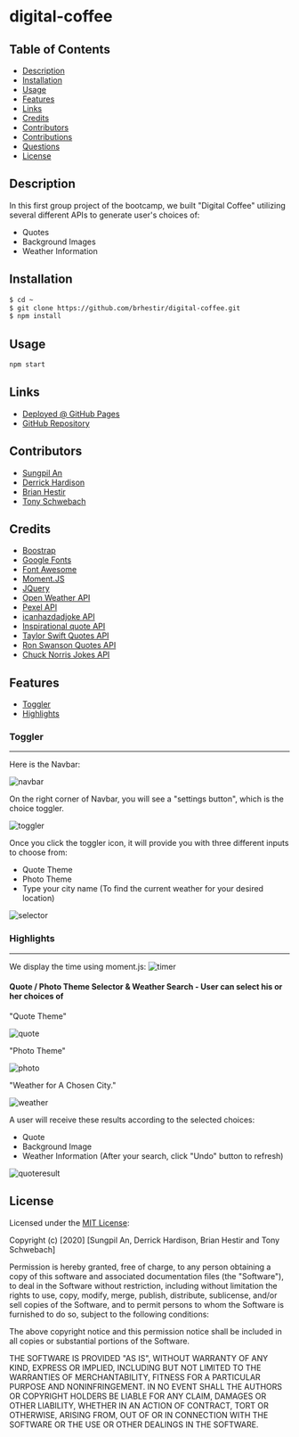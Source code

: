 # digital-coffee

## Table of Contents

- [Description](#description)
- [Installation](#installation)
- [Usage](#usage)
- [Features](#features)
- [Links](#links)
- [Credits](#credits)
- [Contributors](#contributors)
- [Contributions](#contributions)
- [Questions](#questions)
- [License](#license)

## Description

In this first group project of the bootcamp, we built "Digital Coffee" utilizing several different APIs to generate user's choices of:

- Quotes
- Background Images
- Weather Information

## Installation

```bash
$ cd ~
$ git clone https://github.com/brhestir/digital-coffee.git
$ npm install
```

## Usage

```bash
npm start
```

## Links

- [Deployed @ GitHub Pages](https://brhestir.github.io/digital-coffee/)
- [GitHub Repository](https://github.com/brhestir/digital-coffee)

## Contributors

- [Sungpil An](ansungpil1@gmail.com)
- [Derrick Hardison](derricklhardison@gmail.com)
- [Brian Hestir](brhestir@gmail.com)
- [Tony Schwebach](tony.schwebach.developer@gmail.com)

## Credits

- [Boostrap](https://getbootstrap.com/)
- [Google Fonts](https://fonts.google.com/)
- [Font Awesome](https://fontawesome.com/)
- [Moment.JS](https://momentjs.com/)
- [JQuery](https://jquery.com/)
- [Open Weather API](https://api.openweathermap.org/data/2.5/weather)
- [Pexel API](https://api.pexels.com/v1/search?query)
- [icanhazdadjoke API](https://icanhazdadjoke.com)
- [Inspirational quote API](https://type.fit/api/quotes)
- [Taylor Swift Quotes API](https://api.taylor.rest)
- [Ron Swanson Quotes API](https://ron-swanson-quotes.herokuapp.com/v2/quotes)
- [Chuck Norris Jokes API](https://api.chucknorris.io/jokes/random)

## Features

- [Toggler](#toggler)
- [Highlights](#highlights)

### Toggler

---

Here is the Navbar:

![navbar](./assets/images/navbar.jpg)

On the right corner of Navbar, you will see a "settings button", which is the choice toggler.

![toggler](./assets/images/toggler.jpg)

Once you click the toggler icon, it will provide you with three different inputs to choose from:

- Quote Theme
- Photo Theme
- Type your city name (To find the current weather for your desired location)

![selector](./assets/images/selectors.jpg)

### Highlights

---

We display the time using moment.js:
![timer](./assets/images/time.jpg)

#### Quote / Photo Theme Selector & Weather Search - User can select his or her choices of

"Quote Theme"

![quote](./assets/images/quote.jpg)

"Photo Theme"

![photo](./assets/images/photo.jpg)

"Weather for A Chosen City."

![weather](./assets/images/winput2.jpg)

A user will receive these results according to the selected choices:

- Quote
- Background Image
- Weather Information (After your search, click "Undo" button to refresh)

![quoteresult](./assets/images/result.jpg)

## License

Licensed under the [MIT License](LICENSE.md):

Copyright (c) [2020] [Sungpil An, Derrick Hardison, Brian Hestir and Tony Schwebach]

Permission is hereby granted, free of charge, to any person obtaining a copy
of this software and associated documentation files (the "Software"), to deal
in the Software without restriction, including without limitation the rights
to use, copy, modify, merge, publish, distribute, sublicense, and/or sell
copies of the Software, and to permit persons to whom the Software is
furnished to do so, subject to the following conditions:

The above copyright notice and this permission notice shall be included in all
copies or substantial portions of the Software.

THE SOFTWARE IS PROVIDED "AS IS", WITHOUT WARRANTY OF ANY KIND, EXPRESS OR
IMPLIED, INCLUDING BUT NOT LIMITED TO THE WARRANTIES OF MERCHANTABILITY,
FITNESS FOR A PARTICULAR PURPOSE AND NONINFRINGEMENT. IN NO EVENT SHALL THE
AUTHORS OR COPYRIGHT HOLDERS BE LIABLE FOR ANY CLAIM, DAMAGES OR OTHER
LIABILITY, WHETHER IN AN ACTION OF CONTRACT, TORT OR OTHERWISE, ARISING FROM,
OUT OF OR IN CONNECTION WITH THE SOFTWARE OR THE USE OR OTHER DEALINGS IN THE
SOFTWARE.
